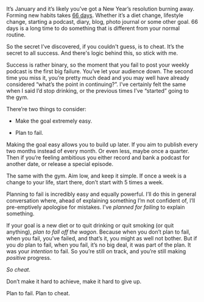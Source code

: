 

It’s January and it’s likely you’ve got a New Year’s resolution burning away. Forming new habits takes
[66 days](http://www.telegraph.co.uk/health/healthnews/5857845/It-takes-66-days-to-form-a-habit.html). Whether
it’s a diet change, lifestyle change, starting a podcast, diary, blog, photo journal or some other goal. 66
days is a long time to do something that is different from your normal routine.

So the secret I’ve discovered, if you couldn't guess, is to cheat. It’s the secret to all success. And
there's logic behind this, so stick with me.

Success is rather binary, so the moment that you fail to post your weekly podcast is the first big failure.
You’ve let your audience down. The second time you miss it, you’re pretty much dead and you may well have
already considered “what’s the point in continuing?”. I’ve certainly felt the same when I said I’d
stop drinking, or the previous times I’ve “started” going to the gym.

There’re two things to consider:

 *  Make the goal extremely easy.

 *  Plan to fail.

Making the goal easy allows you to build up later. If you aim to publish every two months instead of every
month. Or even less, maybe once a quarter. Then if you’re feeling ambitious you either record and bank a
podcast for another date, or release a special episode.

The same with the gym. Aim low, and keep it simple. If once a week is a change to your life, start there,
don’t start with 5 times a week.

Planning to fail is incredibly easy and equally powerful. I’ll do this in general conversation where, ahead
of explaining something I’m not confident of, I’ll pre-emptively apologise for mistakes. I’ve *planned
for failing* to explain something.

If your goal is a new diet or to quit drinking or quit smoking (or quit anything), *plan to fall off the
wagon*. Because when you don’t plan to fail, when you fail, you’ve failed, and that’s it, you might as
well not bother. But if you *do* plan to fail, when you fail, it’s no big deal, it was part of the plan. It
was your *intention* to fail. So you’re still on track, and you’re still making *positive* progress.

*So cheat*.

Don’t make it hard to achieve, make it hard to give up.

Plan to fail. Plan to cheat.
